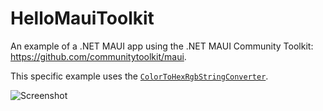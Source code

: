 # HelloMauiToolkit
 An example of a .NET MAUI app using the .NET MAUI Community Toolkit: https://github.com/communitytoolkit/maui.

 This specific example uses the [`ColorToHexRgbStringConverter`](https://github.com/CommunityToolkit/Maui/blob/202565a8ac06ae2df81123ebb87cce8c8ea673b9/src/CommunityToolkit.Maui/Converters/ColorToStringConverter.shared.cs#L25-L30).
 
![Screenshot]("https://user-images.githubusercontent.com/13558917/136873626-fa919e48-da65-46e5-a3d1-9372dc10519d.png")
